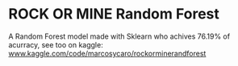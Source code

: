 # ROCK OR MINE Random Forest

A Random Forest model made with Sklearn who achives 76.19% of acurracy, see too on kaggle: 
www.kaggle.com/code/marcosycaro/rockorminerandforest